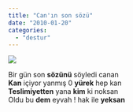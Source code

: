 ```yaml
---
title: "Can'ın son sözü"
date: "2010-01-20"
categories: 
  - "destur"
---
```


![](/uploads/image/yurek.jpg)

Bir gün son **sözünü** söyledi canan  
**Kan** içiyor yanmış 0 **yürek** hep kan  
**Teslimiyetten** yana **kim** ki noksan  
Oldu bu **dem** eyvah ! hak ile **yeksan**
